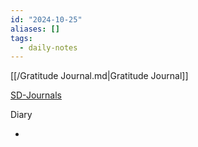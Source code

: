 ```yaml
---
id: "2024-10-25"
aliases: []
tags:
  - daily-notes
---
```


[[/Gratitude Journal.md|Gratitude Journal]]

[SD-Journals](SD-Journals)

Diary

-
